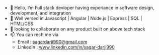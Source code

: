 - 👋 Hello, I’m Full stack devloper having experiance in software design, development, and integration
- 👀 Well versed in Javascript | Angular | Node.js | Express | SQL | HTML/CSS
- 💞️ looking to collaborate on any product built on above tech stack
- 📫 You can rech me via 
  - Email : sagardarji990@gmail.com 
  - LinkedIn : www.linkedin.com/in/sagar-darji990

<!---
sagardarji77/sagardarji77 is a ✨ special ✨ repository because its `README.md` (this file) appears on your GitHub profile.
You can click the Preview link to take a look at your changes.
--->
